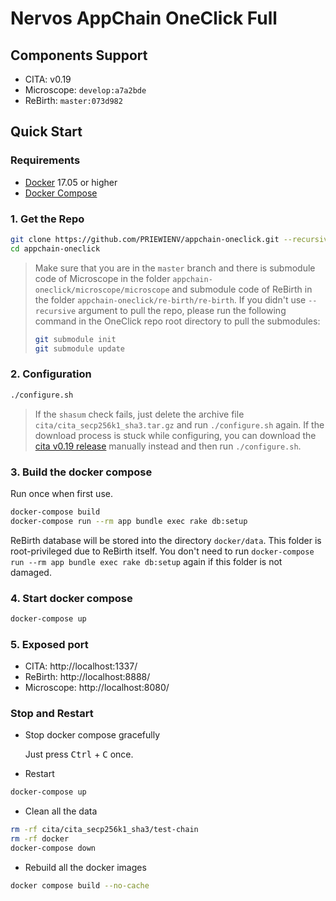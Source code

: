 # Nervos AppChain OneClick Full

## Components Support

- CITA: v0.19
- Microscope: `develop:a7a2bde`
- ReBirth: `master:073d982`

## Quick Start

### Requirements

- [Docker](https://docs.docker.com/install/) 17.05 or higher
- [Docker Compose](https://docs.docker.com/compose/install/)

### 1. Get the Repo

```bash
git clone https://github.com/PRIEWIENV/appchain-oneclick.git --recursive
cd appchain-oneclick
```
> Make sure that you are in the `master` branch and there is submodule code of Microscope in the folder `appchain-oneclick/microscope/microscope` and submodule code of ReBirth in the folder `appchain-oneclick/re-birth/re-birth`.
> If you didn't use `--recursive` argument to pull the repo, please run the following command in the OneClick repo root directory to pull the submodules:
> ```bash
> git submodule init
> git submodule update
> ```

### 2. Configuration

```bash
./configure.sh
```
> If the `shasum` check fails, just delete the archive file `cita/cita_secp256k1_sha3.tar.gz` and run `./configure.sh` again. If the download process is stuck while configuring, you can download the [cita v0.19 release](https://github.com/cryptape/cita/releases) manually instead and then run `./configure.sh`.

### 3. Build the docker compose

Run once when first use.

```bash
docker-compose build
docker-compose run --rm app bundle exec rake db:setup
```

ReBirth database will be stored into the directory `docker/data`. This folder is root-privileged due to ReBirth itself. You don't need to run `docker-compose run --rm app bundle exec rake db:setup` again if this folder is not damaged.

### 4. Start docker compose

```bash
docker-compose up
```

### 5. Exposed port

- CITA: http://localhost:1337/
- ReBirth: http://localhost:8888/
- Microscope: http://localhost:8080/

### Stop and Restart

* Stop docker compose gracefully

  Just press <kbd>Ctrl</kbd> + <kbd>C</kbd> once.

* Restart

```bash
docker-compose up
```

* Clean all the data

```bash
rm -rf cita/cita_secp256k1_sha3/test-chain
rm -rf docker
docker-compose down
```

* Rebuild all the docker images

```bash
docker compose build --no-cache
```

